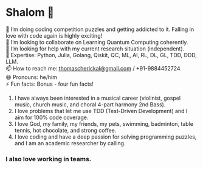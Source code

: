 # Shalom 👋
🌱 I’m doing coding competition puzzles and getting addicted to it. Falling in love with code again is highly exciting! <br>
👯 I’m looking to collaborate on Learning Quantum Computing coherently. <br>
🤔 I’m looking for help with my current research situation (independent).<br>
💬 Expertise: Python, Julia, Golang, Qiskit, QC, ML, AI, RL, DL, GL, TDD, DDD, LLM. <br>
📫 How to reach me: thomascherickal@gmail.com / +91-9884452724 <br>
😄 Pronouns: he/him <br>
⚡  Fun facts: Bonus - four fun facts! <br>
1) I have always been interested in a musical career (violinist, gospel music, church music, and choral 4-part harmony 2nd Bass). <br> 
2) I love problems that let me use TDD (Test-Driven Development) and I aim for 100% code coverage. <br>
3) I love God, my family, my friends, my pets, swimming, badminton, table tennis, hot chocolate, and strong coffee. <br>
4) I love coding and have a deep passion for solving programming puzzles, and I am an academic researcher by calling. <br>
### I also love working in teams.<br>


